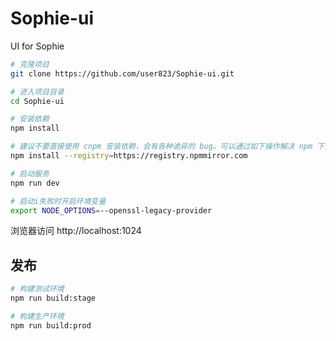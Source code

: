 # Sophie-ui

UI for Sophie

```bash
# 克隆项目
git clone https://github.com/user823/Sophie-ui.git

# 进入项目目录
cd Sophie-ui

# 安装依赖
npm install

# 建议不要直接使用 cnpm 安装依赖，会有各种诡异的 bug。可以通过如下操作解决 npm 下载速度慢的问题
npm install --registry=https://registry.npmmirror.com

# 启动服务
npm run dev

# 启动i失败时开启环境变量
export NODE_OPTIONS=--openssl-legacy-provider
```

浏览器访问 http://localhost:1024

## 发布

```bash
# 构建测试环境
npm run build:stage

# 构建生产环境
npm run build:prod
```
